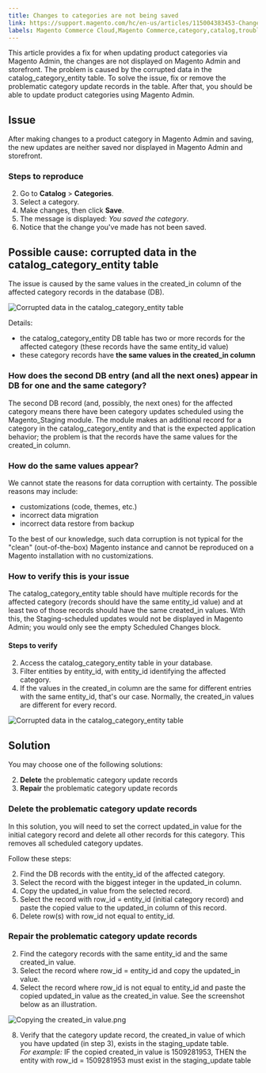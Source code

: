 ```yaml
---
title: Changes to categories are not being saved
link: https://support.magento.com/hc/en-us/articles/115004383453-Changes-to-categories-are-not-being-saved
labels: Magento Commerce Cloud,Magento Commerce,category,catalog,troubleshooting
---
```


This article provides a fix for when updating product categories via Magento Admin, the changes are not displayed on Magento Admin and storefront. The problem is caused by the corrupted data in the catalog\_category\_entity table. To solve the issue, fix or remove the problematic category update records in the table. After that, you should be able to update product categories using Magento Admin.

 Issue
-----

 After making changes to a product category in Magento Admin and saving, the new updates are neither saved nor displayed in Magento Admin and storefront.

 ### Steps to reproduce

 
 2. Go to **Catalog** > **Categories**.
 4. Select a category.
 6. Make changes, then click **Save**.
 8. The message is displayed: *You saved the category*.
 10. Notice that the change you've made has not been saved.
 
 Possible cause: corrupted data in the catalog\_category\_entity table
---------------------------------------------------------------------

 The issue is caused by the same values in the created\_in column of the affected category records in the database (DB).

 ![Corrupted data in the catalog_category_entity table](https://support.magento.com/hc/article_attachments/115005488234/catalog_category_entity.png)

 Details:

 
 * the catalog\_category\_entity DB table has two or more records for the affected category (these records have the same entity\_id value)
 * these category records have **the same values in the created\_in column** 
 
 ### How does the second DB entry (and all the next ones) appear in DB for one and the same category?

 The second DB record (and, possibly, the next ones) for the affected category means there have been category updates scheduled using the Magento\_Staging module. The module makes an additional record for a category in the catalog\_category\_entity and that is the expected application behavior; the problem is that the records have the same values for the created\_in column.

 ### How do the same values appear?

 We cannot state the reasons for data corruption with certainty. The possible reasons may include:

 
 * customizations (code, themes, etc.)
 * incorrect data migration
 * incorrect data restore from backup
 
 To the best of our knowledge, such data corruption is not typical for the "clean" (out-of-the-box) Magento instance and cannot be reproduced on a Magento installation with no customizations.

 ### How to verify this is your issue

 The catalog\_category\_entity table should have multiple records for the affected category (records should have the same entity\_id value) and at least two of those records should have the same created\_in values. With this, the Staging-scheduled updates would not be displayed in Magento Admin; you would only see the empty Scheduled Changes block.

 #### Steps to verify

 
 2. Access the catalog\_category\_entity table in your database.
 4. Filter entities by entity\_id, with entity\_id identifying the affected category.
 6. If the values in the created\_in column are the same for different entries with the same entity\_id, that's our case. Normally, the created\_in values are different for every record.
 
 ![Corrupted data in the catalog_category_entity table](https://support.magento.com/hc/article_attachments/115005488234/catalog_category_entity.png)

 Solution
--------

 You may choose one of the following solutions:

 
 2.  **Delete** the problematic category update records
 4.  **Repair** the problematic category update records
 
 ### Delete the problematic category update records

 In this solution, you will need to set the correct updated\_in value for the initial category record and delete all other records for this category. This removes all scheduled category updates.

 Follow these steps:

 
 2. Find the DB records with the entity\_id of the affected category.
 4. Select the record with the biggest integer in the updated\_in column.
 6. Copy the updated\_in value from the selected record.
 8. Select the record with row\_id = entity\_id (initial category record) and paste the copied value to the updated\_in column of this record.
 10. Delete row(s) with row\_id not equal to entity\_id.
 
 ### Repair the problematic category update records

 
 2. Find the category records with the same entity\_id and the same created\_in value.
 4. Select the record where row\_id = entity\_id and copy the updated\_in value.
 6. Select the record where row\_id is not equal to entity\_id and paste the copied updated\_in value as the created\_in value. See the screenshot below as an illustration.  
  
![Copying the created_in value.png](https://support.magento.com/hc/article_attachments/115005444433/copy_created-in_value.png)  
  
 
 8. Verify that the category update record, the created\_in value of which you have updated (in step 3), exists in the staging\_update table.  
*For example:* IF the copied created\_in value is 1509281953, THEN the entity with row\_id = 1509281953 must exist in the staging\_update table
 
  

